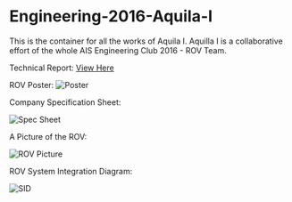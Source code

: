 # Engineering-2016-Aquila-I

This is the container for all the works of Aquila I. Aquilla I is a collaborative effort of the whole AIS Engineering Club 2016 - ROV Team.

Technical Report: [View Here](https://docs.google.com/viewer?url=https://github.com/lazypanda10117/Engineering-2016-Aquila/raw/master/Administrative/Technical%20Writing/Aquila%20Report.pdf)

ROV Poster: ![Poster](https://raw.githubusercontent.com/lazypanda10117/Engineering-2016-Aquila/master/Administrative/Technical%20Writing/Aquila%20Poster.png)

Company Specification Sheet:

![Spec Sheet](https://raw.githubusercontent.com/lazypanda10117/Engineering-2016-Aquila/master/Administrative/Picture/Spec%20Sheet.png)

A Picture of the ROV: 

![ROV Picture](https://github.com/lazypanda10117/Engineering-2016-Aquila/raw/master/Administrative/Picture/Fried%20Eagle.jpg)

ROV System Integration Diagram:

![SID](https://raw.githubusercontent.com/lazypanda10117/Engineering-2016-Aquila/master/Administrative/Picture/Aquila%20SID(1).png)

